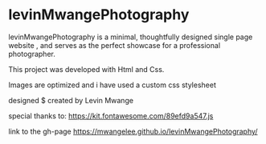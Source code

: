 # levinMwangePhotography

levinMwangePhotography is a minimal, thoughtfully designed single page website , and serves as the perfect showcase for a professional photographer.

This project was developed with Html and Css.

Images are optimized and i have used a custom css stylesheet

designed $ created by Levin Mwange

special thanks to:
https://kit.fontawesome.com/89efd9a547.js

link to the gh-page
https://mwangelee.github.io/levinMwangePhotography/